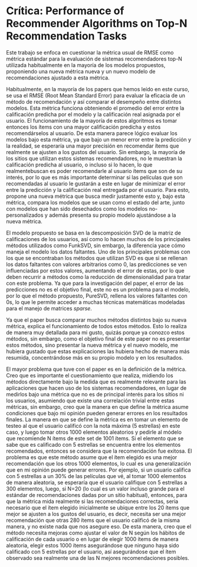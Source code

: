 # Crítica: Performance of Recommender Algorithms on Top-N Recommendation Tasks

Este trabajo se enfoca en cuestionar la métrica usual de RMSE como métrica estándar para la evaluación de sistemas recomendadores top-N utilizada habitualmente en la mayoría de los
modelos propuestos, proponiendo una nueva métrica nueva y un nuevo modelo de recomendaciones ajustado a esta métrica.

Habitualmente, en la mayoría de los papers que hemos leído en este curso, se usa el RMSE (Root Mean Standard Error) para evaluar la eficacia de un método de recomendación y así
comparar el desempeño entre distintos modelos. Esta métrica funciona obteniendo el promedio del error entre la calificación predicha por el modelo y la calificación real asignada
por el usuario. El funcionamiento de la mayoría de estos algoritmos es tomar entonces los ítems con una mayor calificación predicha y estos recomendárselos al usuario. De esta 
manera parece lógico evaluar los modelos bajo esta métrica, ya que bajo un menor error entre la predicción y la realidad, se esperaría una mayor precisión en recomendar ítems que
realmente se ajusten a los gustos del usuario. Sin embargo, la mayoría de los sitios que utilizan estos sistemas recomendadores, no le muestran la calificación predicha al usuario,
o incluso si lo hacen, lo que realmentebuscan es poder recomendarle al usuario ítems que son de su interés, por lo que es más importante determinar si las películas que son 
recomendadas al usuario le gustarán a este en lugar de minimizar el error entre la predicción y la calificación real entregada por el usuario. Para esto, propone una nueva métrica
que busca medir justamente esto y, bajo esta métrica, compara los modelos que se usan como el estado del arte, junto con modelos que han sido desechados como los modelos 
no-personalizados y además presenta su propio modelo ajustándose a la nueva métrica.

El modelo propuesto se basa en la descomposición SVD de la matriz de calificaciones de los usuarios, así como lo hacen muchos de los principales métodos utilizados como FunkSVD, 
sin embargo, la diferencia yace cómo maneja el modelo los datos faltantes. Uno de los principales problemas con los que se encontraban los métodos que utilizan SVD es que si se 
rellenan los datos faltantes con valores arbitrarios como 0, las predicciones se ven influenciadas por estos valores, aumentando el error de estas, por lo que deben recurrir a
métodos como la reducción de dimensionalidad para tratar con este problema. Ya que para la investigación del paper, el error de las predicciones no es el objetivo final, este no
es un problema para el modelo, por lo que el método propuesto, PureSVD, rellena los valores faltantes con 0s, lo que le permite acceder a muchas técnicas matemáticas modeladas 
para el manejo de matrices _sparse_.

Ya que el paper busca comparar muchos métodos distintos bajo su nueva métrica, explica el funcionamiento de todos estos métodos. Esto lo realiza de manera muy detallada para mi
gusto, quizás porque ya conozco estos métodos, sin embargo, como el objetivo final de este paper no es presentar estos métodos, sino presentar la nueva métrica y el nuevo modelo,
me hubiera gustado que estas explicaciones las hubiera hecho de manera más resumida, concentrándose más en su propio modelo y en los resultados.

El mayor problema que tuve con el paper es en la definición de la métrica. Creo que es importante el cuestionamiento que realiza, midiendo los métodos directamente bajo la medida 
que es realmente relevante para las aplicaciones que hacen uso de los sistemas recomendadores, en lugar de medirlos bajo una métrica que no es de principal interés para los sitios
ni los usuarios, asumiendo que existe una correlación trivial entre estas métricas, sin embargo, creo que la manera en que define la métrica asume condiciones que bajo mi opinión
pueden generar errores en los resultados finales. La manera en que se define la métrica es en tomar un elemento de testeo al que el usuario calificó con la nota máxima 
(5 estrellas) en este caso, y luego tomar otros 1000 elementos aleatorios y pedirle al módelo que recomiende N ítems de este set de 1001 ítems. Si el elemento que se sabe que 
es calificado con 5 estrellas se encuentra entre los elementos recomendados, entonces se considera que la recomendación fue exitosa. El problema es que este método asume que 
el ítem elegido es una mejor recomendación que los otros 1000 elementos, lo cual es una generalización que en mi opinión puede generar errores. Por ejemplo, si un usuario
califica con 5 estrellas a un 30% de las películas que vé, al tomar 1000 elementos de manera aleatoria, se esperaría que el usuario califique con 5 estrellas a 300 elementos,
luego, si N=20 (lo cual es un valor incluso grande para el estándar de recomendaciones dadas por un sitio habitual), entonces, para que la métrica mida realmente si las 
recomendaciones correctas, seria necesario que el ítem elegido inicialmente se ubique entre los 20 ítems que mejor se ajusten a los gustos del usuario, es decir, necesita ser
una mejor recomendación que otras 280 ítems que el usuario calificó de la misma manera, y no existe nada que nos asegure eso. De esta manera, creo que el método necesita mejoras
como ajustar el valor de N según los hábitos de calificación de cada usuario o en lugar de elegir 1000 ítems de manera aleatoria, elegir estos 1000 ítems asegurándose que 
ninguno haya sido calificado con 5 estrellas por el usuario, así asegurándose que el ítem observado sea realmente una de las N mejores recomendaciones posibles.
